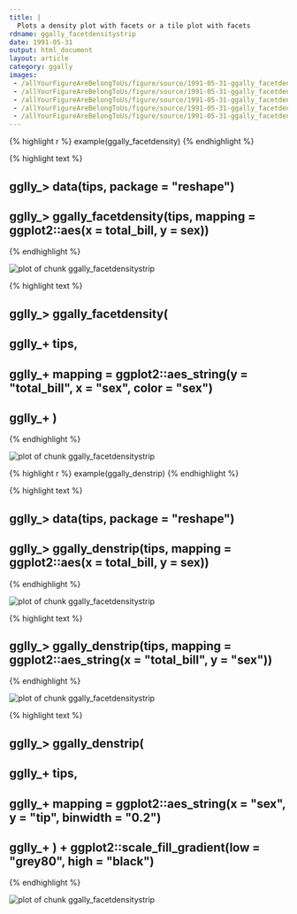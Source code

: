 ```yaml
---
title: |
  Plots a density plot with facets or a tile plot with facets
rdname: ggally_facetdensitystrip
date: 1991-05-31
output: html_document
layout: article
category: ggally
images:
 - /allYourFigureAreBelongToUs/figure/source/1991-05-31-ggally_facetdensitystrip/ggally_facetdensitystrip-1.png
 - /allYourFigureAreBelongToUs/figure/source/1991-05-31-ggally_facetdensitystrip/ggally_facetdensitystrip-2.png
 - /allYourFigureAreBelongToUs/figure/source/1991-05-31-ggally_facetdensitystrip/ggally_facetdensitystrip-3.png
 - /allYourFigureAreBelongToUs/figure/source/1991-05-31-ggally_facetdensitystrip/ggally_facetdensitystrip-4.png
 - /allYourFigureAreBelongToUs/figure/source/1991-05-31-ggally_facetdensitystrip/ggally_facetdensitystrip-5.png
---
```





{% highlight r %}
example(ggally_facetdensity)
{% endhighlight %}



{% highlight text %}
## 
## gglly_> data(tips, package = "reshape")
## 
## gglly_>  ggally_facetdensity(tips, mapping = ggplot2::aes(x = total_bill, y = sex))
{% endhighlight %}

![plot of chunk ggally_facetdensitystrip](/allYourFigureAreBelongToUs/figure/source/1991-05-31-ggally_facetdensitystrip/ggally_facetdensitystrip-1.png) 

{% highlight text %}
## 
## gglly_>  ggally_facetdensity(
## gglly_+    tips,
## gglly_+    mapping = ggplot2::aes_string(y = "total_bill", x = "sex", color = "sex")
## gglly_+  )
{% endhighlight %}

![plot of chunk ggally_facetdensitystrip](/allYourFigureAreBelongToUs/figure/source/1991-05-31-ggally_facetdensitystrip/ggally_facetdensitystrip-2.png) 

{% highlight r %}
example(ggally_denstrip)
{% endhighlight %}



{% highlight text %}
## 
## gglly_> data(tips, package = "reshape")
## 
## gglly_>  ggally_denstrip(tips, mapping = ggplot2::aes(x = total_bill, y = sex))
{% endhighlight %}

![plot of chunk ggally_facetdensitystrip](/allYourFigureAreBelongToUs/figure/source/1991-05-31-ggally_facetdensitystrip/ggally_facetdensitystrip-3.png) 

{% highlight text %}
## 
## gglly_>  ggally_denstrip(tips, mapping = ggplot2::aes_string(x = "total_bill", y = "sex"))
{% endhighlight %}

![plot of chunk ggally_facetdensitystrip](/allYourFigureAreBelongToUs/figure/source/1991-05-31-ggally_facetdensitystrip/ggally_facetdensitystrip-4.png) 

{% highlight text %}
## 
## gglly_>  ggally_denstrip(
## gglly_+    tips,
## gglly_+    mapping = ggplot2::aes_string(x = "sex", y = "tip", binwidth = "0.2")
## gglly_+  ) + ggplot2::scale_fill_gradient(low = "grey80", high = "black")
{% endhighlight %}

![plot of chunk ggally_facetdensitystrip](/allYourFigureAreBelongToUs/figure/source/1991-05-31-ggally_facetdensitystrip/ggally_facetdensitystrip-5.png) 